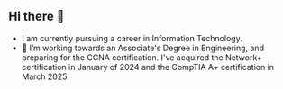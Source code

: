## Hi there 👋

<!--
**Devin9331/Devin9331** is a ✨ _special_ ✨ repository because its `README.md` (this file) appears on your GitHub profile.

Here are some ideas to get you started:

-->
- I am currently pursuing a career in Information Technology.
- 🔭 I’m working towards an Associate's Degree in Engineering, and preparing for the CCNA certification. I've acquired the Network+ certification in January of 2024 and the CompTIA A+ certification in March 2025.

<!--
- 👯 I’m looking to collaborate on ...
- 🤔 I’m looking for help with ...
- 💬 Ask me about ...
- 📫 How to reach me: LinkedIN 
- ⚡ Fun fact: ...
-->
